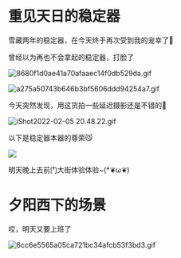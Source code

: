 # 重见天日的稳定器

雪藏两年的稳定器，在今天终于再次受到我的宠幸了🤗

曾经以为再也不会拿起的稳定器，打脸了

![8680f1d0ae41a70afaaec14f0db529da.gif](https://fudongdong-statics.oss-cn-beijing.aliyuncs.com/images/20220205/52b18a2ce0e94cdbb204fa11882210d5.gif)

![a275a50743b646b3bf5606ddd94254a7.gif](https://fudongdong-statics.oss-cn-beijing.aliyuncs.com/images/20220205/53cfdc8e5ef6431eb3d7d14daa72a253.gif)


今天突然发现，用这货拍一些延迟摄影还是不错的📸

![iShot2022-02-05 20.48.22.gif](https://fudongdong-statics.oss-cn-beijing.aliyuncs.com/images/20220205/b9eec1c7fb5d4bb68f02003114db3d62.gif)


以下是稳定器本器的尊荣😼

![](https://fudongdong-statics.oss-cn-beijing.aliyuncs.com/images/20220205/9911a2b6eba9417f9b41a7bdbbd8a98d.png?x-oss-process=style/z.wiki)


明天晚上去前门大街体验体验~(*❦ω❦)


# 夕阳西下的场景

<VideoPlayer src="https://fudongdong.com/tools/videos/91E93E4050784659E14B59B3B52BBE05.MP4" />

<VideoPlayer src="https://fudongdong-statics.oss-cn-beijing.aliyuncs.com/videos/the-setting-sun.MP4" />

哎，明天又要上班了

![6cc6e5565a05ca721bc34afcb53f3bd3.gif](https://fudongdong-statics.oss-cn-beijing.aliyuncs.com/images/20220206/33083f05267d4440a202ed8e74cae0fa.gif)
